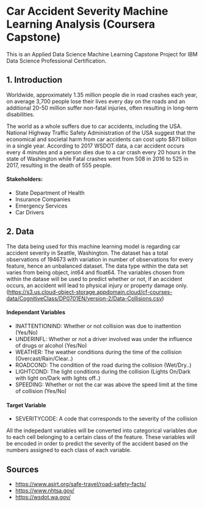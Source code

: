 # Car Accident Severity Machine Learning Analysis (Coursera Capstone)
This is an Applied Data Science Machine Learning Capstone Project for IBM Data Science Professional Certification.

## 1. Introduction
Worldwide, approximately 1.35 million people die in road crashes each year, on average 3,700 people lose their lives every day on the roads and an additional 20-50 million suffer non-fatal injuries, often resulting in long-term disabilities. 

The world as a whole suffers due to car accidents, including the USA. National Highway Traffic Safety Administration of the USA suggest that the economical and societal harm from car accidents can cost upto $871 billion in a single year. According to 2017 WSDOT data, a car accident occurs every 4 minutes and a person dies due to a car crash every 20 hours in the state of Washington while Fatal crashes went from 508 in 2016 to 525 in 2017, resulting in the death of 555 people.

#### Stakeholders:
  - State Department of Health
  - Insurance Companies
  - Emergency Services
  - Car Drivers
  
## 2. Data
The data being used for this machine learning model is regarding car accident severity in Seattle, Washington. The dataset has a total observations of 194673 with variation in number of observations for every feature, hence an unbalanced dataset. The data type within the data set varies from being object, int64 and float64. The variables chosen from within the datase will be used to predict whether or not, if an accident occurs, an accident will lead to physical injury or property damage only. (https://s3.us.cloud-object-storage.appdomain.cloud/cf-courses-data/CognitiveClass/DP0701EN/version-2/Data-Collisions.csv)

#### Independant Variables
- INATTENTIONIND: Whether or not collision was due to inattention (Yes/No)
- UNDERINFL: Whether or not a driver involved was under the influence of drugs or alcohol (Yes/No)
- WEATHER: The weather conditions during the time of the collision (Overcast/Rain/Clear..)
- ROADCOND: The condition of the road during the collision (Wet/Dry..)
- LIGHTCOND: The light conditions during the collision (Lights On/Dark with light on/Dark with lights off..)
- SPEEDING: Whether or not the car was above the speed limit at the time of collision (Yes/No)

#### Target Variable
- SEVERITYCODE: A code that corresponds to the severity of the collision

All the indepedant variables will be converted into categorical variables due to each cell belonging to a certain class of the feature. These variables will be encoded in order to predict the severity of the accident based on the numbers assigned to each class of each variable. 
  
  
  
  
  
  
  
## Sources
  - https://www.asirt.org/safe-travel/road-safety-facts/
  - https://www.nhtsa.gov/
  - https://wsdot.wa.gov/
